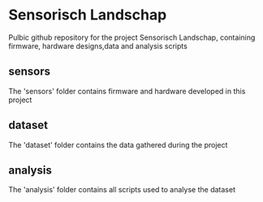 # Sensorisch Landschap
Pulbic github repository for the project Sensorisch Landschap, containing firmware, hardware designs,data and analysis scripts

## sensors
The 'sensors' folder contains firmware and hardware developed in this project

## dataset
The 'dataset' folder contains the data gathered during the project

## analysis
The 'analysis' folder contains all scripts used to analyse the dataset
